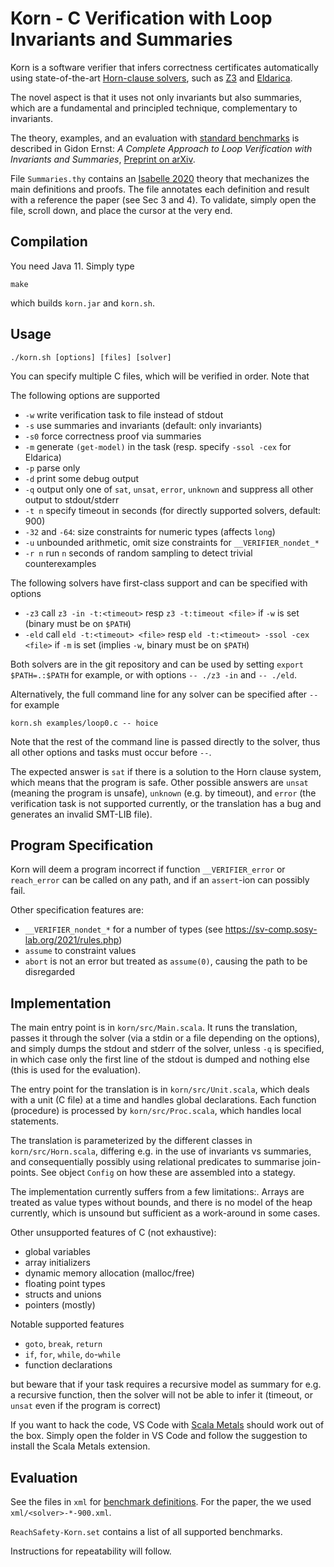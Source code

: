 # Korn - C Verification with Loop Invariants and Summaries

Korn is a software verifier that infers correctness certificates
automatically using state-of-the-art [Horn-clause solvers](https://chc-comp.github.io/),
such as [Z3](https://github.com/Z3Prover/z3)
and [Eldarica](https://github.com/uuverifiers/eldarica).

The novel aspect is that it uses not only invariants but also summaries,
which are a fundamental and principled technique, complementary to invariants.

The theory, examples, and an evaluation with
[standard benchmarks](https://github.com/sosy-lab/sv-benchmarks)
is described in Gidon Ernst: *A Complete Approach to Loop Verification with Invariants and Summaries*,
[Preprint on arXiv](https://arxiv.org/abs/2010.05812).

File `Summaries.thy` contains an [Isabelle 2020](https://isabelle.in.tum.de/index.html) theory
that mechanizes the main definitions and proofs.
The file annotates each definition and result with a reference the paper (see Sec 3 and 4).
To validate, simply open the file, scroll down, and place the cursor at the very end.

## Compilation

You need Java 11. Simply type

    make

which builds `korn.jar` and `korn.sh`.

## Usage

    ./korn.sh [options] [files] [solver]

You can specify multiple C files, which will be verified in order.
Note that 

The following options are supported

- `-w` write verification task to file instead of stdout
- `-s` use summaries and invariants (default: only invariants)
- `-s0` force correctness proof via summaries
- `-m` generate `(get-model)` in the task (resp. specify `-ssol -cex` for Eldarica)
- `-p` parse only
- `-d` print some debug output
- `-q` output only one of `sat`, `unsat`, `error`, `unknown` and suppress all other output to stdout/stderr
- `-t n` specify timeout in seconds (for directly supported solvers, default: 900)
- `-32` and `-64`: size constraints for numeric types (affects `long`)
- `-u` unbounded arithmetic, omit size constraints for `__VERIFIER_nondet_*`
- `-r n` run `n` seconds of random sampling to detect trivial counterexamples

The following solvers have first-class support and can be specified with options

- `-z3` call `z3 -in -t:<timeout>` resp `z3 -t:timeout <file>` if `-w` is set
   (binary must be on `$PATH`)
- `-eld` call `eld -t:<timeout> <file>` resp `eld -t:<timeout> -ssol -cex <file>` if `-m` is set
   (implies `-w`, binary must be on `$PATH`)

Both solvers are in the git repository and can be used by setting `export
$PATH=.:$PATH` for example, or with options `-- ./z3 -in` and `-- ./eld`.

Alternatively, the full command line for any solver can be specified after `--`
for example

    korn.sh examples/loop0.c -- hoice

Note that the rest of the command line is passed directly to the solver,
thus all other options and tasks must occur before `--`.

The expected answer is `sat` if there is a solution to the Horn clause system,
which means that the program is safe.
Other possible answers are `unsat` (meaning the program is unsafe),
`unknown` (e.g. by timeout),
and `error` (the verification task is not supported currently, or the
translation has a bug and generates an invalid SMT-LIB file).


## Program Specification

Korn will deem a program incorrect if function `__VERIFIER_error` or `reach_error`
can be called on any path, and if an `assert`-ion can possibly fail.

Other specification features are:
- `__VERIFIER_nondet_*` for a number of types (see <https://sv-comp.sosy-lab.org/2021/rules.php>)
- `assume` to constraint values
- `abort` is not an error but treated as `assume(0)`, causing the path to be disregarded

## Implementation

The main entry point is in `korn/src/Main.scala`.
It runs the translation, passes it through the solver (via a stdin or a file
depending on the options), and simply dumps the stdout and stderr of the solver,
unless `-q` is specified, in which case only the first line of the stdout is
dumped and nothing else (this is used for the evaluation).

The entry point for the translation is in `korn/src/Unit.scala`,
which deals with a unit (C file) at a time and handles global declarations.
Each function (procedure) is processed by `korn/src/Proc.scala`,
which handles local statements.

The translation is parameterized by the different classes in
`korn/src/Horn.scala`, differing e.g. in the use of invariants vs summaries,
and consequentially possibly using relational predicates to summarise join-points.
See object `Config` on how these are assembled into a stategy.

The implementation currently suffers from a few limitations:.
Arrays are treated as value types without bounds, and there is no model of the
heap currently, which is unsound but sufficient as a work-around in some cases.

Other unsupported features of C (not exhaustive):

- global variables
- array initializers
- dynamic memory allocation (malloc/free)
- floating point types
- structs and unions
- pointers (mostly)

Notable supported features

- `goto`, `break`, `return`
- `if`, `for`, `while`, `do`-`while`
- function declarations

but beware that if your task requires a recursive model as summary for e.g. a recursive function,
then the solver will not be able to infer it (timeout, or `unsat` even if the program is correct)

If you want to hack the code, VS Code with [Scala Metals](docs/build-tools/bloop.html)
should work out of the box. Simply open the folder in VS Code and follow the
suggestion to install the Scala Metals extension.

## Evaluation

See the files in `xml` for [benchmark
definitions](https://github.com/sosy-lab/benchexec).
For the paper, the we used `xml/<solver>-*-900.xml`.

`ReachSafety-Korn.set` contains a list of all supported benchmarks.

Instructions for repeatability will follow.
